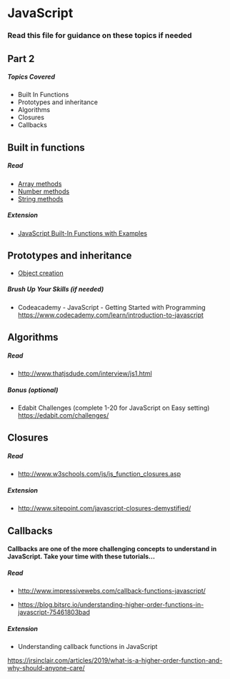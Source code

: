 # JavaScript

### Read this file for guidance on these topics if needed

## Part 2
##### Topics Covered

- Built In Functions
- Prototypes and inheritance
- Algorithms
- Closures
- Callbacks

## Built in functions

##### Read
- [Array methods](http://www.w3schools.com/js/js_array_methods.asp)
- [Number methods](http://www.w3schools.com/js/js_number_methods.asp)
- [String methods](http://www.w3schools.com/js/js_string_methods.asp)

##### Extension

- [JavaScript Built-In Functions with Examples](http://www.programming-free.com/2012/07/javascript-built-in-functions-with.html)

## Prototypes and inheritance

- [Object creation](https://developer.mozilla.org/en-US/docs/Learn/JavaScript/Objects/Object-oriented_JS)


##### Brush Up Your Skills (if needed)
- Codeacademy - JavaScript - Getting Started with Programming
<https://www.codecademy.com/learn/introduction-to-javascript>

## Algorithms

##### Read

- <http://www.thatjsdude.com/interview/js1.html>

##### Bonus (optional)

- Edabit Challenges (complete 1-20 for JavaScript on Easy setting)
<https://edabit.com/challenges/>

## Closures

##### Read
- <http://www.w3schools.com/js/js_function_closures.asp>

##### Extension
- <http://www.sitepoint.com/javascript-closures-demystified/>

## Callbacks

#### Callbacks are one of the more challenging concepts to understand in JavaScript. Take your time with these tutorials...

##### Read
- <http://www.impressivewebs.com/callback-functions-javascript/>

- <https://blog.bitsrc.io/understanding-higher-order-functions-in-javascript-75461803bad>

##### Extension

- Understanding callback functions in JavaScript

<https://jrsinclair.com/articles/2019/what-is-a-higher-order-function-and-why-should-anyone-care/>